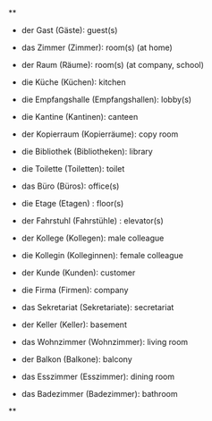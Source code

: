 **

- der Gast (Gäste): guest(s)
    
- das Zimmer (Zimmer): room(s) (at home)
    
- der Raum (Räume): room(s) (at company, school)
    
- die Küche (Küchen): kitchen
    
- die Empfangshalle (Empfangshallen): lobby(s)
    
- die Kantine (Kantinen): canteen
    
- der Kopierraum (Kopierräume): copy room
    
- die Bibliothek (Bibliotheken): library
    
- die Toilette (Toiletten): toilet
    
- das Büro (Büros): office(s)
    
- die Etage (Etagen) : floor(s)
    
- der Fahrstuhl (Fahrstühle) : elevator(s)
    
- der Kollege (Kollegen): male colleague
    
- die Kollegin (Kolleginnen): female colleague
    
- der Kunde (Kunden): customer
    
- die Firma (Firmen): company
    
- das Sekretariat (Sekretariate): secretariat
    
- der Keller (Keller): basement
    
- das Wohnzimmer (Wohnzimmer): living room
    
- der Balkon (Balkone): balcony
    
- das Esszimmer (Esszimmer): dining room
    
- das Badezimmer (Badezimmer): bathroom
    

**